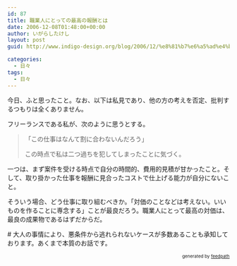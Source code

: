 ```yaml
---
id: 87
title: 職業人にとっての最高の報酬とは
date: 2006-12-08T01:48:00+00:00
author: いがらしたけし
layout: post
guid: http://www.indigo-design.org/blog/2006/12/%e8%81%b7%e6%a5%ad%e4%ba%ba%e3%81%ab%e3%81%a8%e3%81%a3%e3%81%a6%e3%81%ae%e6%9c%80%e9%ab%98%e3%81%ae%e5%a0%b1%e9%85%ac%e3%81%a8%e3%81%af/

categories:
  - 日々
tags:
  - 日々
---
```

今日、ふと思ったこと。なお、以下は私見であり、他の方の考えを否定、批判するつもりは全くありません。

フリーランスである私が、次のように思うとする。
  


> 「この仕事はなんて割に合わないんだろう」</p>
この時点で私は二つ過ちを犯してしまったことに気づく。

一つは、まず案件を受ける時点で自分の時間的、費用的見積が甘かったこと。そして、取り掛かった仕事を報酬に見合ったコストで仕上げる能力が自分にないこと。

そういう場合、どう仕事に取り組むべきか。「対価のことなどは考えない。いいものを作ることに専念する」ことが最良だろう。職業人にとって最高の対価は、最良の成果物であるはずだからだ。

\# 大人の事情により、悪条件から逃れられないケースが多数あることも承知しております。あくまで本質のお話です。

<div style="text-align: right;font-size: 10px">
  &nbsp;&nbsp;<span>generated by <a href="http://feedpath.jp">feedpath</a></span>
</div>
